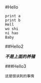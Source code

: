 #Hello

	print a
	print b
	Hell
	wo shi 
	ni hao 
	Baby

##Hello2

***不是上面的养殖***

###Hello3

	这是很讽刺的事情	